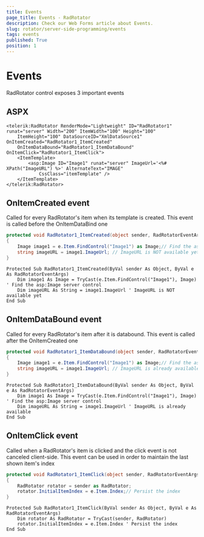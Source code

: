 ```yaml
---
title: Events
page_title: Events - RadRotator
description: Check our Web Forms article about Events.
slug: rotator/server-side-programming/events
tags: events
published: True
position: 1
---
```


# Events

RadRotator control exposes 3 important events

## ASPX

````ASP.NET
<telerik:RadRotator RenderMode="Lightweight" ID="RadRotator1" runat="server" Width="200" ItemWidth="100" Height="100"
	ItemHeight="100" DataSourceID="XmlDataSource1" OnItemCreated="RadRotator1_ItemCreated"
	OnItemDataBound="RadRotator1_ItemDataBound" OnItemClick="RadRotator1_ItemClick">
	<ItemTemplate>
		<asp:Image ID="Image1" runat="server" ImageUrl='<%# XPath("ImageURL") %>' AlternateText="IMAGE"
			CssClass="itemTemplate" />
	</ItemTemplate>
</telerik:RadRotator>
````

## OnItemCreated event

Called for every RadRotator's item when its template is created. This event is called before the OnItemDataBind one

````C#
protected void RadRotator1_ItemCreated(object sender, RadRotatorEventArgs e)
{
	Image image1 = e.Item.FindControl("Image1") as Image;// Find the asp:Image server control
	string imageURL = image1.ImageUrl; // ImageURL is NOT available yet
}
````
````VB
Protected Sub RadRotator1_ItemCreated(ByVal sender As Object, ByVal e As RadRotatorEventArgs)
	Dim image1 As Image = TryCast(e.Item.FindControl("Image1"), Image) ' Find the asp:Image server control
	Dim imageURL As String = image1.ImageUrl ' ImageURL is NOT available yet
End Sub
````

## OnItemDataBound event

Called for every RadRotator's item after it is databound. This event is called after the OnItemCreated one

````C#
protected void RadRotator1_ItemDataBound(object sender, RadRotatorEventArgs e)
{
	Image image1 = e.Item.FindControl("Image1") as Image;// Find the asp:Image server control
	string imageURL = image1.ImageUrl; // ImageURL is already available
}
````
````VB
Protected Sub RadRotator1_ItemDataBound(ByVal sender As Object, ByVal e As RadRotatorEventArgs)
	Dim image1 As Image = TryCast(e.Item.FindControl("Image1"), Image) ' Find the asp:Image server control
	Dim imageURL As String = image1.ImageUrl ' ImageURL is already available
End Sub
````

## OnItemClick event

Called when a RadRotator's item is clicked and the click event is not canceled client-side. This event can be used in order to maintain the last shown item's index

````C#
protected void RadRotator1_ItemClick(object sender, RadRotatorEventArgs e)
{
	RadRotator rotator = sender as RadRotator;
	rotator.InitialItemIndex = e.Item.Index;// Persist the index 
}
````
````VB
Protected Sub RadRotator1_ItemClick(ByVal sender As Object, ByVal e As RadRotatorEventArgs)
	Dim rotator As RadRotator = TryCast(sender, RadRotator)
	rotator.InitialItemIndex = e.Item.Index ' Persist the index
End Sub
````


